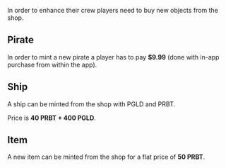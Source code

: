 In order to enhance their crew players need to buy new objects from the shop.

## Pirate

In order to mint a new pirate a player has to pay **$9.99** (done with in-app purchase from within the app).

## Ship

A ship can be minted from the shop with PGLD and PRBT.

Price is **40 PRBT + 400 PGLD**.

## Item

A new item can be minted from the shop for a flat price of **50 PRBT**.